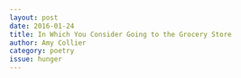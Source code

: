 ```yaml
---
layout: post 
date: 2016-01-24
title: In Which You Consider Going to the Grocery Store
author: Amy Collier
category: poetry
issue: hunger
---
```

